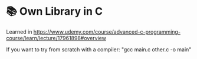 # :books: Own Library in C

Learned in https://www.udemy.com/course/advanced-c-programming-course/learn/lecture/17961898#overview

If you want to try from scratch with a compiler: "gcc main.c other.c -o main"

